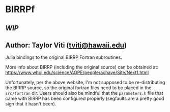 # BIRRPf
## *WIP*
## Author: Taylor Viti (tviti@hawaii.edu)

Julia bindings to the original BIRRP Fortran subroutines.

More info about BIRRP (including the original source) can be obtained at: https://www.whoi.edu/science/AOPE/people/achave/Site/Next1.html

Unfortunately, per the above website, I'm not supposed to be re-distributing the BIRRP source, so the original fortran files need to be placed in the `src/fortran` dir. Users should also be mindful that the `parameters.h` file that came with BIRRP has been configured properly (segfaults are a pretty good sign that it hasn't been).
